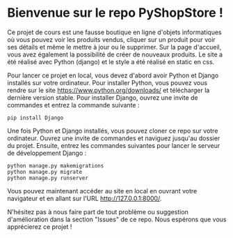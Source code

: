 <h1>Bienvenue sur le repo PyShopStore !</h1>

Ce projet de cours est une fausse boutique en ligne d'objets informatiques où vous pouvez voir les produits vendus, cliquer sur un produit pour voir ses détails et même le mettre à jour ou le supprimer. Sur la page d'accueil, vous avez également la possibilité de créer de nouveaux produits. Le site a été réalisé avec Python (django) et le style a été réalisé en static en css.

Pour lancer ce projet en local, vous devez d'abord avoir Python et Django installés sur votre ordinateur. Pour installer Python, vous pouvez vous rendre sur le site https://www.python.org/downloads/ et télécharger la dernière version stable. Pour installer Django, ouvrez une invite de commandes et entrez la commande suivante :

```
pip install Django
```

Une fois Python et Django installés, vous pouvez cloner ce repo sur votre ordinateur. Ouvrez une invite de commandes et naviguez jusqu'au dossier du projet. Ensuite, entrez les commandes suivantes pour lancer le serveur de développement Django :

```
python manage.py makemigrations
python manage.py migrate
python manage.py runserver
```

Vous pouvez maintenant accéder au site en local en ouvrant votre navigateur et en allant sur l'URL http://127.0.0.1:8000/.

N'hésitez pas à nous faire part de tout problème ou suggestion d'amélioration dans la section "Issues" de ce repo. Nous espérons que vous apprécierez ce projet !
